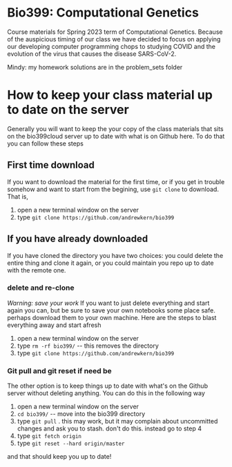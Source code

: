 # Bio399: Computational Genetics
Course materials for Spring 2023 term of Computational Genetics.
Because of the auspicious timing of our class we have 
decided to focus on applying our developing computer programming
chops to studying COVID and the evolution of the virus
that causes the disease SARS-CoV-2.

Mindy: my homework solutions are in the problem_sets folder

# How to keep your class material up to date on the server
Generally you will want to keep the your copy of the class
materials that sits on the bio399cloud server up to date
with what is on Github here. To do that you can follow
these steps

## First time download
If you want to download the material for the first
time, or if you get in trouble somehow and want to start
from the begining, use `git clone` to download. 
That is, 
1. open a new terminal window on the server
2. type `git clone https://github.com/andrewkern/bio399`

## If you have already downloaded
If you have cloned the directory you have two choices:
you could delete the entire thing and clone it again, 
or you could maintain you repo up to date with the remote 
one.

### delete and re-clone
*Warning: save your work* If you want to just delete everything and start again
you can, but be sure to save your own notebooks some place safe. perhaps
download them to your own machine. Here are the steps to blast everything
away and start afresh
1. open a new terminal window on the server
2. type `rm -rf bio399/` -- this removes the directory
3. type `git clone https://github.com/andrewkern/bio399`

### Git pull and git reset if need be
The other option is to keep things up to date with what's on the Github
server without deleting anything. You can do this in the following way
1. open a new terminal window on the server
2. `cd bio399/` -- move into the bio399 directory
2. type `git pull` . this may work, but it may complain about uncommitted changes and ask you to
stash. don't do this. instead go to step 4
3. type `git fetch origin`
4. type `git reset --hard origin/master`

and that should keep you up to date!
